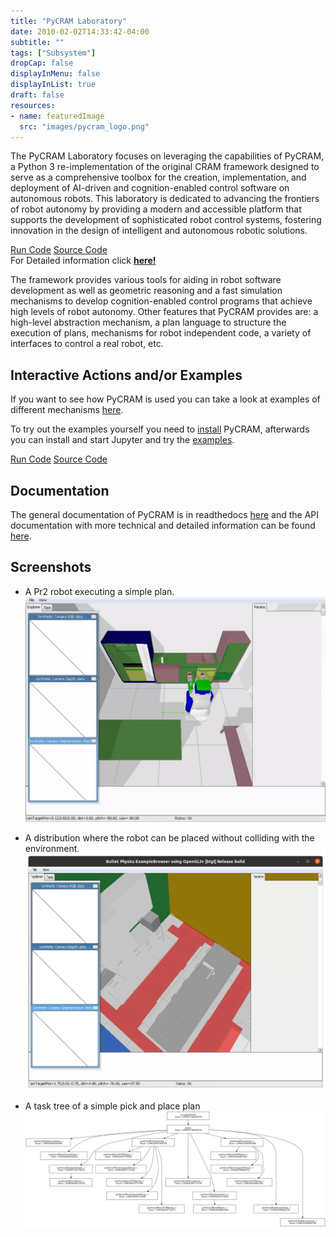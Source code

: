 ```yaml
---
title: "PyCRAM Laboratory"
date: 2010-02-02T14:33:42-04:00
subtitle: ""
tags: ["Subsystem"]
dropCap: false
displayInMenu: false
displayInList: true
draft: false
resources:
- name: featuredImage
  src: "images/pycram_logo.png"
---
```


The PyCRAM Laboratory focuses on leveraging the capabilities of PyCRAM, a
Python 3 re-implementation of the original CRAM framework designed to serve as a
comprehensive toolbox for the creation, implementation, and deployment of
AI-driven and cognition-enabled control software on autonomous robots. This
laboratory is dedicated to advancing the frontiers of robot autonomy by providing a
modern and accessible platform that supports the development of sophisticated robot
control systems, fostering innovation in the design of intelligent and autonomous
robotic solutions.
<div class="hidde-after-preview">
<a class="btn btn-primary" target="_blank" href="https://binder.intel4coro.de/v2/gh/artnie/pycram.git/rpwr-0.2?urlpath=lab/tree/examples/tutorial_iros_2023.ipynb">Run Code</a>
<a class="btn btn-success" target="_blank" href="https://github.com/cram2/pycram">Source Code</a>
</div>

<div class="hidde-after-preview">
  For Detailed information click
  <a class="btn btn-success" target="_blank" href="pycram-laboratory"><b>here!</b></a>
</div>

<!--more-->

<!-- <div class="main-well-flex-container" style="margin:20px;align-items: center;">

  <div style="flex:30%;">
      <img src="profile_picture.png" style="clip-path: circle(35%);">
  </div>

  <div style="flex:70%;">
    <h3>Replace with Name</h3>
    Tel:     +49 XXXXXXXXXX <br>
    Fax:     +49 XXXXXXXXXX <br>
    Mail:    <a href="mailto:XXXXXXX@cs.uni-bremen.de">XXXXXX@cs.uni-bremen.de</a> <br>
    <a style="color:red" href="https://ai.uni-bremen.de/team/XXXXXXXXX">
      <span style="font-size: 15px;">Profile</span>
    </a>
  </div>

</div> -->

The framework provides various tools for aiding in robot software
development as well as geometric reasoning and a fast simulation mechanisms to develop
cognition-enabled control programs that achieve high levels of robot autonomy.
Other features that PyCRAM provides are: a high-level abstraction mechanism, a
plan language to structure the execution of plans, mechanisms for robot independent
code, a variety of interfaces to control a real robot, etc.


Interactive Actions and/or Examples
---
If you want to see how PyCRAM is used you can take a look at examples of different
mechanisms [here](https://pycram.readthedocs.io/en/latest/examples.html).

To try out the examples yourself you need to [install](https://pycram.readthedocs.io/en/latest/installation.html)
PyCRAM, afterwards you can install and start Jupyter and try the [examples](https://github.com/cram2/pycram/tree/dev/examples).

<div>
<a class="btn btn-primary" target="_blank" href="https://binder.intel4coro.de/v2/gh/IntEL4CoRo/pycram/binder-xpra?urlpath=lab%2Ftree%2Fexamples%2Faction_designator.ipynb%3Frobot%3Dpr2%26environment%3Dkitchen">Run Code</a>
<a class="btn btn-success" target="_blank" href="https://github.com/cram2/pycram">Source Code</a>
</div>


Documentation
---

The general documentation of PyCRAM is in readthedocs [here](https://pycram.readthedocs.io/en/latest/index.html) and the
API documentation with more technical and detailed information can be found [here](https://pycram.readthedocs.io/en/latest/autoapi/index.html).


Screenshots
---

* A Pr2 robot executing a simple plan.
![A Pr2 robot executing a simple plan](images/pr2.gif)

* A distribution where the robot can be placed without colliding with the environment.
![A costmap of the environment](images/costmap.png)

* A task tree of a simple pick and place plan
![A costmap of the environment](images/tree.png)

